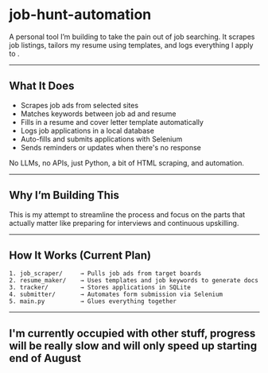 # job-hunt-automation

A personal tool I’m building to take the pain out of job searching. It scrapes job listings, tailors my resume using templates, and logs everything I apply to .

---

## What It Does

- Scrapes job ads from selected sites
- Matches keywords between job ad and resume
- Fills in a resume and cover letter template automatically
- Logs job applications in a local database
- Auto-fills and submits applications with Selenium
- Sends reminders or updates when there's no response

No LLMs, no APIs, just Python, a bit of HTML scraping, and automation.

---

## Why I’m Building This

This is my attempt to streamline the process and focus on the parts that actually matter like preparing for interviews and continuous upskilling.

---

## How It Works (Current Plan)

```text
1. job_scraper/     → Pulls job ads from target boards
2. resume_maker/    → Uses templates and job keywords to generate docs
3. tracker/         → Stores applications in SQLite
4. submitter/       → Automates form submission via Selenium
5. main.py          → Glues everything together

```
---

## I'm currently occupied with other stuff, progress will be really slow and will only speed up starting end of August

